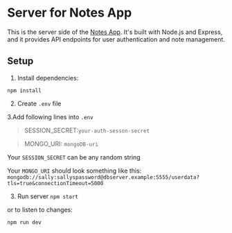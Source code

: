 # Server for Notes App

This is the server side of the [Notes App](https://github.com/Corxl/NotesAppClient). It's built with Node.js and Express, and it provides API endpoints for user authentication and note management.

## Setup

1. Install dependencies:

`
npm install
`

2. Create `.env` file

3.Add following lines into `.env`
> SESSION_SECRET:`your-auth-sesson-secret`

> MONGO_URI: `mongoDB-uri`

Your `SESSION_SECRET` can be any random string

Your `MONGO_URI` should look something like this: `mongodb://sally:sallyspassword@dbserver.example:5555/userdata?tls=true&connectionTimeout=5000`


3. Run server
`
npm start
`

or to listen to changes: 

`
npm run dev
`
